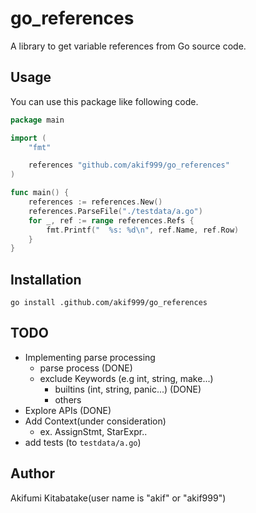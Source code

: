 # go\_references

A library to get variable references from Go source code.

## Usage

You can use this package like following code.

```main.go
package main

import (
	"fmt"

	references "github.com/akif999/go_references"
)

func main() {
	references := references.New()
	references.ParseFile("./testdata/a.go")
	for _, ref := range references.Refs {
		fmt.Printf("  %s: %d\n", ref.Name, ref.Row)
	}
}
```

## Installation

`go install .github.com/akif999/go_references`

## TODO

* Implementing parse processing
    * parse process (DONE)
    * exclude Keywords (e.g int, string, make...)
        * builtins (int, string, panic...) (DONE)
        * others
* Explore APIs (DONE)
* Add Context(under consideration)
    * ex. AssignStmt, StarExpr..
* add tests (to `testdata/a.go`)

## Author

Akifumi Kitabatake(user name is "akif" or "akif999")
